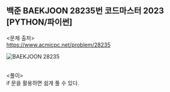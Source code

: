 ## 백준 BAEKJOON 28235번 코드마스터 2023 [PYTHON/파이썬]

<문제 출처><br>
https://www.acmicpc.net/problem/28235

![BAEKJOON 28235](https://blog.kakaocdn.net/dn/ZEd6m/btskEpM6T08/t9nAOVEWx0F4EubUe2K1U0/img.png)

<br>
<풀이><br>
if 문을 활용하면 쉽게 풀 수 있다.
